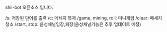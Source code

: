 shii-bot 오픈소스 입니다.

/s: 저장된 단어를 출력
/c: 메세지 복제
/game, mining, roll: 미니게임
/clear: 메세지 청소
/start, stop: 음성채널입장,퇴장(음성채널기능은 추후 업데이트 예정)
